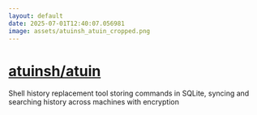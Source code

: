 ```yaml
---
layout: default
date: 2025-07-01T12:40:07.056981
image: assets/atuinsh_atuin_cropped.png
---
```


# [atuinsh/atuin](https://github.com/atuinsh/atuin)

Shell history replacement tool storing commands in SQLite, syncing and searching history across machines with encryption
